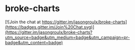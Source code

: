 # broke-charts

[![Join the chat at https://gitter.im/jasongroulx/broke-charts](https://badges.gitter.im/Join%20Chat.svg)](https://gitter.im/jasongroulx/broke-charts?utm_source=badge&utm_medium=badge&utm_campaign=pr-badge&utm_content=badge)
